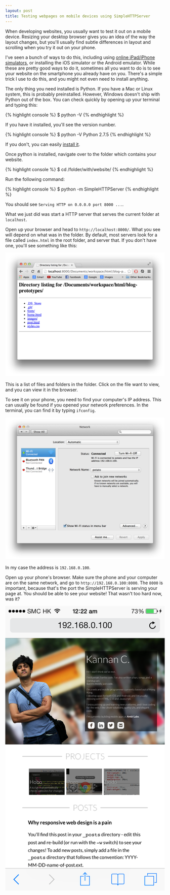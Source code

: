 ```yaml
---
layout: post
title: Testing webpages on mobile devices using SimpleHTTPServer
---
```


When developing websites, you usually want to test it out on a mobile device. Resizing your desktop browser gives you an idea of the way the layout changes, but you'll usually find subtle differences in layout and scrolling when you try it out on your phone.

I've seen a bunch of ways to do this, including using [online iPad/iPhone simulators](http://ipadpeek.com/), or installing the iOS simulator or the Android emulator. While these are pretty good ways to do it, sometimes all you want to do is to see your website on the smartphone you already have on you. There's a simple trick I use to do this, and you might not even need to install anything.

The only thing you need installed is Python. If you have a Mac or Linux system, this is probably preinstalled. However, Windows doesn't ship with Python out of the box. You can check quickly by opening up your terminal and typing this:

{% highlight console %}
$ python -V
{% endhighlight %}

If you have it installed, you'll see the version number. 

{% highlight console %}
$ python -V
Python 2.7.5
{% endhighlight %}

If you don't, you can easily [install it](http://www.python.org/getit/).

Once python is installed, navigate over to the folder which contains your website.

{% highlight console %}
$ cd /folder/with/website/
{% endhighlight %}

Run the following command:

{% highlight console %}
$ python -m SimpleHTTPServer
{% endhighlight %}

You should see `Serving HTTP on 0.0.0.0 port 8000 ...`.

What we just did was start a HTTP server that serves the current folder at `localhost`. 

Open up your browser and head to `http://localhost:8000/`. What you see will depend on what was in the folder. By default, most servers look for a file called `index.html` in the root folder, and server that. If you don't have one, you'll see something like this:

![Directory listing if folder has no index.html file](/images/mobile-website-testing-with-simplehttpserver-1.png)

This is a list of files and folders in the folder. Click on the file want to view, and you can view it in the browser.

To see it on your phone, you need to find your computer's IP address. This can usually be found if you opened your network preferences. In the terminal, you can find it by typing `ifconfig`.

![Finding the IP address on OSX](/images/mobile-website-testing-with-simplehttpserver-2.png)

In my case the address is `192.168.0.100`. 

Open up your phone's browser. Make sure the phone and your computer are on the same network, and go to `http://192.168.0.100:8000`. The `8000` is important, because that's the port the SimpleHTTPServer is serving your page at. You should be able to see your website! That wasn't too hard now, was it?

![The website running on my phone](/images/mobile-website-testing-with-simplehttpserver-3.png)

